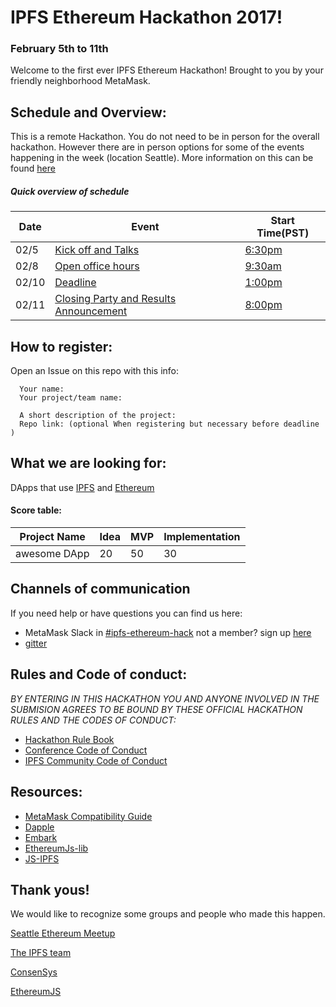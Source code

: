 <!-- used links because in-line links are hard too look at -->
[ipfs]: https://ipfs.io/
[ethereum]: https://www.ethereum.org/
[ipfsTeam]: https://github.com/orgs/ipfs/people
[consensys]: consensys.net
[SeattleMeetup]: https://www.meetup.com/Seattle-Ethereum-Meetup/
[ethJspps]: https://github.com/orgs/ethereumjs/people
<!-- codes -->
[IPFSCOC]: https://github.com/ipfs/community/blob/master/code-of-conduct.md
[CCOC]: http://confcodeofconduct.com/
<!-- schedule stuffs -->
<!-- overall hackathon -->
[hackathon]: https://www.meetup.com/Seattle-IPFS-Meetup/events/236101964/
<!-- kick off event: -->
[sunday]: https://www.meetup.com/Seattle-Ethereum-Meetup/events/237147519/
<!-- office hours: -->
[OH]: placeholder.nothing
<!-- Deadline info -->
[D]: placeholder.nothing
<!-- Closing Party info -->
[CPA]: placeholder.nothing
<!-- ________________________________________________________________ -->

# IPFS Ethereum Hackathon 2017!
### February 5th to 11th


Welcome to the first ever IPFS Ethereum Hackathon! Brought to you by your friendly
neighborhood MetaMask.

## Schedule and Overview:
This is a remote Hackathon. You do not need to be in person for the overall hackathon.
However there are in person options for some of the events happening in the week (location Seattle).
More information on this can be found [here][hackathon]
##### Quick overview of schedule
| Date  | Event                                         | Start Time(PST) |
| ----- | --------------------------------------------- | --------------- |
| 02/5  | [Kick off and Talks][sunday]                  | [6:30pm](https://time.is/1830_5_Feb_2017_in_PST)          |
| 02/8  | [Open office hours][OH]                       | [9:30am](https://time.is/0930_8_Feb_2017_in_PST)          |
| 02/10 | [Deadline][D]                                 | [1:00pm](https://time.is/1300_10_Feb_2017_in_PST)          |
| 02/11 | [Closing Party and Results Announcement][CPA] | [8:00pm](https://time.is/2000_11_Feb_2017_in_PST)          |


## How to register:
Open an Issue on this repo with this info:
```
  Your name:
  Your project/team name:

  A short description of the project:
  Repo link: (optional When registering but necessary before deadline )
```

## What we are looking for:
DApps that use [IPFS][ipfs] and [Ethereum][ethereum]

#### Score table:

| Project Name | Idea | MVP | Implementation |
| ------------ | ---- | --- | -------------- |
| awesome DApp |   20 |  50 |             30 |

## Channels of communication
If you need help or have questions you can find us here:
- MetaMask Slack in [#ipfs-ethereum-hack](https://metamask.slack.com/messages/ipfs-ethereum-hack/) not a member? sign up [here](https://metamask-slack-autoinvite.herokuapp.com/)
- [gitter](https://gitter.im/MetaMask/Lobby)

## Rules and Code of conduct:
*BY ENTERING IN THIS HACKATHON YOU AND ANYONE INVOLVED IN THE SUBMISION AGREES TO BE BOUND BY THESE OFFICIAL HACKATHON RULES AND THE CODES OF CONDUCT:*
- [Hackathon Rule Book](/Hackathon-rules.md)
- [Conference Code of Conduct][CCOC]
- [IPFS Community Code of Conduct][IPFSCOC]

[compat guide]: https://github.com/MetaMask/faq/blob/master/DEVELOPERS.md
[dapple]: https://github.com/nexusdev/dapple
[ethJs]: https://github.com/ethereumjs/ethereumjs-lib
[ipfsJs]: https://github.com/ipfs/js-ipfs
## Resources:
- [MetaMask Compatibility Guide][compat guide]
- [Dapple][dapple]
- [Embark](https://github.com/iurimatias/embark-framework)
- [EthereumJs-lib][ethJs]
- [JS-IPFS][ipfsJs]

## Thank yous!
We would like to recognize some groups and people who made this happen.

[Seattle Ethereum Meetup][SeattleMeetup]

[The IPFS team][ipfsTeam]

[ConsenSys][consensys]

[EthereumJS][ethJspps]
